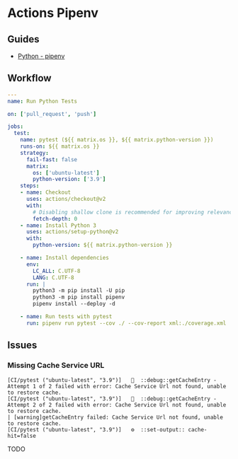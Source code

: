 # Actions Pipenv

## Guides

- [Python - pipenv](https://github.com/actions/cache/blob/main/examples.md#python---pipenv)

## Workflow

```yaml
---
name: Run Python Tests

on: ['pull_request', 'push']

jobs:
  test:
    name: pytest (${{ matrix.os }}, ${{ matrix.python-version }})
    runs-on: ${{ matrix.os }}
    strategy:
      fail-fast: false
      matrix:
        os: ['ubuntu-latest']
        python-version: ['3.9']
    steps:
    - name: Checkout
      uses: actions/checkout@v2
      with:
        # Disabling shallow clone is recommended for improving relevancy of reporting
        fetch-depth: 0
    - name: Install Python 3
      uses: actions/setup-python@v2
      with:
        python-version: ${{ matrix.python-version }}

    - name: Install dependencies
      env:
        LC_ALL: C.UTF-8
        LANG: C.UTF-8
      run: |
        python3 -m pip install -U pip
        python3 -m pip install pipenv
        pipenv install --deploy -d

    - name: Run tests with pytest
      run: pipenv run pytest --cov ./ --cov-report xml:./coverage.xml
```

## Issues

### Missing Cache Service URL

```log
[CI/pytest ("ubuntu-latest", "3.9")]   💬  ::debug::getCacheEntry - Attempt 1 of 2 failed with error: Cache Service Url not found, unable to restore cache.
[CI/pytest ("ubuntu-latest", "3.9")]   💬  ::debug::getCacheEntry - Attempt 2 of 2 failed with error: Cache Service Url not found, unable to restore cache.
| [warning]getCacheEntry failed: Cache Service Url not found, unable to restore cache.
[CI/pytest ("ubuntu-latest", "3.9")]   ⚙  ::set-output:: cache-hit=false
```

TODO

<!-- jobs:
  build:
    runs-on: ubuntu-latest
    steps:
    - name: Cache pipenv
      id: cache-pipenv
      uses: actions/cache@v2
      with:
        path: ~/.local/share/virtualenvs
        key: ${{ runner.os }}-python-${{ steps.setup-python.outputs.python-version }}-pipenv-${{ hashFiles('Pipfile.lock') }}

    - name: Install dependencies
      if: steps.cache-pipenv.outputs.cache-hit != 'true'
      env:
        LC_ALL: C.UTF-8
        LANG: C.UTF-8
      run: pipenv install --deploy -d -->
